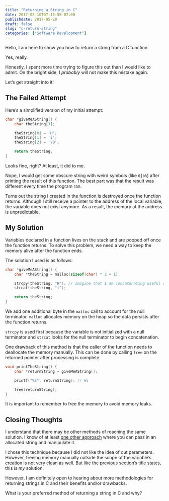```yaml
---
title: "Returning a String in C"
date: 2017-08-10T07:15:58-07:00
publishdate: 2017-05-28
draft: false
slug: "c-return-string"
categories: ["Software Development"]
---
```


Hello, I am here to show you how to return a string from a C function.

Yes, really.

Honestly, I spent more time trying to figure this out than I would like to admit. On the bright side, I *probably* will not make this mistake again.

Let’s get straight into it!

## The Failed Attempt

Here’s a simplified version of my initial attempt:

```c
char *giveMeAString() {
    char theString[3];

    theString[0] = 'H';
    theString[1] = 'i';
    theString[2] = '\0';

    return theString;
}
```

Looks fine, right? At least, it did to me.

Nope, I would get some obscure string with weird symbols (like `0║b%`) after printing the result of this function. The best part was that the result was different every time the program ran.

Turns out the string I created in the function is destroyed once the function returns. Although I still receive a pointer to the address of the local variable, the variable does not exist anymore. As a result, the memory at the address is unpredictable.

## My Solution

Variables declared in a function lives on the stack and are popped off once the function returns. To solve this problem, we need a way to keep the memory alive after the function ends.

The solution I used is as follows:

```c
char *giveMeAString() {
    char *theString = malloc(sizeof(char) * 2 + 1);

    strcpy(theString, "H"); // Imagine that I am concatenating useful data
    strcat(theString, "i");

    return theString;
}
```

We add one additional byte in the `malloc` call to account for the null terminator. `malloc` allocates memory on the heap so the data persists after the function returns.

`strcpy` is used first because the variable is not initialized with a null terminator and `strcat` looks for the null terminator to begin concatenation.

One drawback of this method is that the caller of the function needs to deallocate the memory manually. This can be done by calling `free` on the returned pointer after processing is complete.

```c
void printTheString() {
    char *returnString = giveMeAString();

    printf("%s", returnString); // Hi

    free(returnString);
}
```

It is important to remember to free the memory to avoid memory leaks.

## Closing Thoughts

I understand that there may be other methods of reaching the same solution. I know of at least <a href="https://stackoverflow.com/questions/25798977/returning-string-from-c-function/25799033#25799033" target="_blank" rel="nofollow">one other approach</a> where you can pass in an allocated string and manipulate it.

I chose this technique because I did not like the idea of out parameters. However, freeing memory manually outside the scope of the variable’s creation is not very clean as well. But like the previous section’s title states, this is *my* solution.

However, I am definitely open to hearing about more methodologies for returning strings in C and their benefits and/or drawbacks.

What is your preferred method of returning a string in C and why?
